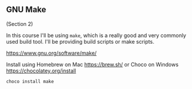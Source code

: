 ## GNU Make

(Section 2)

In this course I'll be using `make`, which is a really good and very commonly used build tool.  I'll be providing build scripts or make scripts.

https://www.gnu.org/software/make/ 

Install using Homebrew on Mac https://brew.sh/ or Choco on Windows https://chocolatey.org/install 

```powershell
choco install make
```



